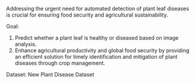 Addressing the urgent need for automated detection of plant leaf diseases is crucial for ensuring food security and agricultural sustainability.

Goal:
1. Predict whether a plant leaf is healthy or diseased based on image analysis.
2. Enhance agricultural productivity and global food security by providing an efficient solution for timely identification and mitigation of plant diseases through crop management.

Dataset: New Plant Disease Dataset
